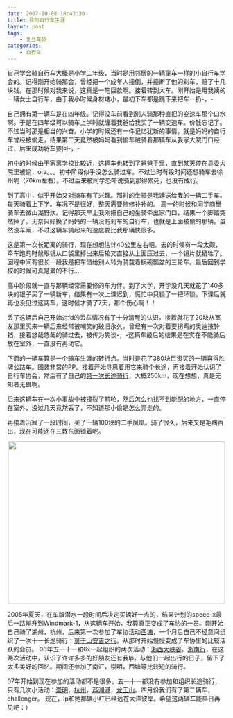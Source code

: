 ```yaml
---
date: 2007-10-08 18:43:30
title: 我的自行车生涯
layout: post
tags:
    - 复旦车协
categories:
    - 自行车
---
```

自己学会骑自行车大概是小学二年级，当时是用邻居的一辆童车一样的小自行车学会的。记得刚开始骑那会，曾经把一个成年人撞倒，并撞断了他的刹车，赔了十几块钱。在那时候对我来说，这真是一笔巨款啊。接着转到大车。刚开始是用我姨的一辆女士自行车，由于我小时候身材矮小，最初下车都是跳下来把车一扔-，-

自己拥有第一辆车是在四年级。记得没车前看到别人骑那种直把的变速车那个口水啊。于是在四年级可以骑车上学时就缠着我爸给我买了一辆变速车。价钱忘记了。不过当时那是相当的兴奋。小学的时候还有一件记忆犹新的事情，就是妈妈的自行车曾经被偷走，结果第二天竟然被妈妈看到偷车贼骑着那辆车从我家大院门口经过，后来成功将车要回-，-

初中的时候由于家离学校比较近，这辆车也转到了爸爸手里，直到某天停在县委大院里被偷，orz。。。初中阶段似乎没怎么骑过车。不过当时有段时间还想骑车去徐州呢（70km左右）。不过后来被同学恐吓说骑到那得累死，也没有成行。

到了高中，似乎开始又对骑车有了兴趣。那时的坐骑是我姨送给我的一辆二手车。每天骑着上下学。车况不是很好，整天需要修修补补的。 高一的时候和同学商量骑车去微山湖野炊。记得那天早上我刚把自己的坐骑牵出家门口，结果一个脚踏突然掉了。无奈只好换了妈妈的一辆没有刹车的自行车，也就是上面被偷的那辆。虽然没车闸，不过这辆车骑起来的速度要比我那辆快很多。

这是第一次长距离的骑行，现在想想估计40公里左右吧。去的时候有一段太颠，牵车跑的时候眼镜从口袋里掉出来后轮又直接从上面压过去，一个镜片就牺牲了。回程中间有很长一段我是把车借给别人转为骑载着锅碗瓢盆的三轮车。最后回到学校的时候可真是累的不行....

高中阶段就一直与那辆经常需要修的车为伴。到了大学，开学没几天就花了140多块的银子买了一辆新车，结果有一次上课迟到，慌忙中只锁了一把环锁，下课后就再也没见过这两车，这时候才骑了7天，那个伤心啊！！

丢了这辆后自己开始对fd的丢车情况有了十分清醒的认识，接着就花了20块从室友那里买来一辆后来经常被嘲笑的破旧永久。曾经有一次对着要拐弯的奥迪按铃铛，接着悠哉悠哉的骑过去，被传为笑谈-，-这辆车最后的结果是在实在不能骑后放在室外，一直没有再动它。

下面的一辆车算是一个骑车生涯的转折点。当时是花了380块巨资买的一辆喜得胜牌公路车。图装非常的PP。接着开始寻思着用它来骑个长途，再接着开始认识了自行车协会，然后有了自己的<a href="http://ztpala.com/2005/10/first_cycling/" target="_blank">第一次长途骑行</a>，大概250km，现在想想，真是无知者无畏啊。

后来这辆车在一次小事故中被撞裂了前轮，然后怎么也找不到能配的地方，一直停在室外，没过几天竟然丢了，不知道那小偷是怎么弄走的。

再接着沉寂了一段时间，买了一辆100块的二手凤凰。骑了很久，后来又是毛病百出，现在可能还在三教东面锁着呢。

<!--more-->
<p style="text-align:center;"><a href="http://pic.ztpala.com/wp-content/uploads/2007/10/pic_0046.jpg"><img class="aligncenter size-medium wp-image-3686" title="浙西" src="http://pic.ztpala.com/wp-content/uploads/2007/10/pic_0046.jpg?w=500" alt="" width="500" height="375" /></a></p>
2005年夏天，在车版潜水一段时间后决定买辆好一点的，结果计划的speed-x最后一路飚升到Windmark-1，从这辆车开始，我算真正变成了车协的一员。刚开始自己骑了湖州，杭州，后来第一次参加了车协活动<a href="http://ztpala.com/2005/09/cycling-xitang-fca/" target="_self">西塘</a>，一个月后自己不经意间组织了一次十一长途骑行：<a href="http://ztpala.com/2005/10/moganshan1/">莫干山安吉之行</a>。从那时开始慢慢变成了车协里的比较活跃的会员。 06年五一十一和6x一起组织的两次活动：<a href="http://azaleasays.com/blog/item/639d9a515ab4ab8e8c5430b7.html">浙西大峡谷</a>，<a href="http://ztpala.com/2006/11/zhenan/">浙南行</a>，在这两次活动中，认识了许许多多的好朋友还有我lp，与他们一起出行的日子，留下了太多美好的回忆。期间还参加了南汇，崇明，西塘等比较短的骑行。

07年开始到现在参加的活动都不是很多，五一十一都没有参加和组织长途骑行，只有几次小活动：<a href="http://azaleasays.com/blog/item/27667f9005813a8ca977a488.html" target="_blank">崇明</a>，<a href="http://ztpala.com/2007/05/data-about-hangzhou/" target="_self">杭州</a>，<a href="http://ztpala.com/2007/05/luchaogang/" target="_blank">芦潮港</a>，<a href="http://ztpala.com/2007/07/longwangshan_pala/" target="_blank">龙王山</a>。四月份我们有了第二辆车，challenger。 现在，lp和她那辆小红已经远在大洋彼岸。希望这两辆车能早日再见吧：）
